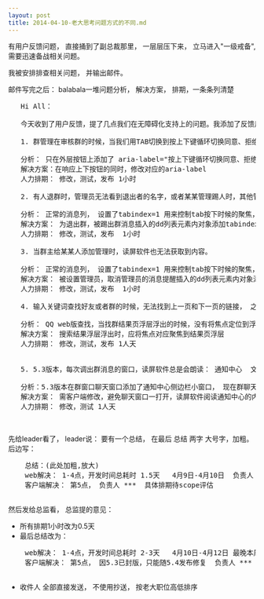 ```yaml
---
layout: post
title: 2014-04-10-老大思考问题方式的不同.md
---
```


有用户反馈问题， 直接捅到了副总裁那里， 一层层压下来， 立马进入"一级戒备", 需要迅速备战相关问题。

我被安排排查相关问题， 并输出邮件。

邮件写完之后：
   balabala一堆问题分析， 解决方案， 排期，一条条列清楚

   <pre>
   Hi All：

   今天收到了用户反馈，提了几点我们在无障碍化支持上的问题。我添加了反馈用户的帐号： 1196842872  就他提的问题具体沟通了一下。

   1. 群管理在审核群的时候，当我们用TAB切换到按上下键循环切换同意、拒绝、忽略按钮 链接 javascript:, 此时，如果我们按上下光标，他就不停地读，按上下键循环切换同意、拒绝、忽略按钮 链接 javascript:,

   分析： 只在外层按钮上添加了 aria-label="按上下键循环切换同意、拒绝、忽略按钮" 这一读屏提示语， 在上下键事件切换只修改了对应外层按钮的class，没有对应修改其上的aria-label
   解决方案：在响应上下按钮的同时，修改对应的aria-label
   人力排期： 修改，测试，发布 1小时

   2. 有人退群时，管理员无法看到退出者的名字，或者某某管理踢人时，其他管理也无法看到被踢出者的名字，被踢出者也无法看到是哪个管理踢的。

   分析： 正常的消息列， 设置了tabindex=1 用来控制tab按下时候的聚焦，但是退出群，被踢出群消息插入的dd列表元素内对象没有tabindex属性，导致通过tab键始终没办法聚焦其上
   解决方案： 为退出群，被踢出群消息插入的dd列表元素内对象添加tabindex属性
   人力排期： 修改，测试，发布  1小时

   3. 当群主给某某人添加管理时，读屏软件也无法获取到内容。

   分析： 正常的消息列， 设置了tabindex=1 用来控制tab按下时候的聚焦，但是被设置管理员，取消管理员的消息提醒插入的dd列表元素内对象没有tabindex属性，导致通过tab键始终没办法聚焦其上
   解决方案： 被设置管理员，取消管理员的消息提醒插入的dd列表元素内对象添加tabindex属性
   人力排期： 修改，测试，发布  1小时

   4. 输入关键词查找好友或者群的时候，无法找到上一页和下一页的链接， 之前我反馈过这个问题的， 也解决了， 可是这个5.3又不行了。

   分析： QQ web版查找，当找群结果页浮层浮出的时候，没有将焦点定位到浮出的浮层，用户tab切换的时候，仍是在首页tab切换，导致无法正常阅读
   解决方案： 搜索结果浮层浮出时，应将焦点对应聚焦到结果页浮层
   人力排期： 修改，测试，发布 1人天


   5. 5.3版本，每次调出群消息的窗口，读屏软件总是会朗读： 通知中心  文档   通知中心 文档 只读  http://web.qun.qq.com/notice/index.html#groupuin=87981331

   分析：5.3版本在群窗口聊天窗口添加了通知中心侧边栏小窗口， 现在群聊天窗口打开会阅读通知中心
   解决方案： 需客户端修改，避免聊天窗口一打开，读屏软件阅读通知中心的内容，已与客户端开发 scopezhang 沟通确认这里的问题
   人力排期： 修改，测试 1人天

   </pre>

   先给leader看了， leader说： 要有一个总结， 在最后 总结 两字 大号字，加粗。
   后边写：

   <pre>
    总结：(此处加粗,放大)
    web解决： 1-4点，开发时间总耗时 1.5天   4月9日-4月10日  负责人 materliu
    客户端解决： 第5点， 负责人 ***  具体排期待scope评估
   </pre>


   然后发给总监看， 总监提的意见：

   * 所有排期1小时改为0.5天
   * 最后总结改为：
   <pre>
    web解决： 1-4点，开发时间总耗时 2-3天   4月10日-4月12日 最晚本周六发布  负责人 materliu
    客户端解决： 第5点， 因5.3已封版，只能随5.4发布修复  负责人 ***
   </pre>
   * 收件人 全部直接发送， 不使用抄送， 按老大职位高低排序

